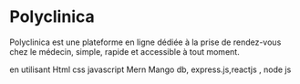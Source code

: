 # Polyclinica
Polyclinica est une plateforme en ligne dédiée à la prise de rendez-vous chez le médecin, simple, rapide et accessible à tout moment.

en utilisant 
Html css javascript 
Mern
Mango db, express.js,reactjs , node js 
